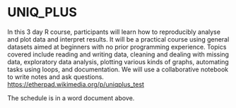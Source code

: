 # UNIQ_PLUS
In this 3 day R course, participants will learn how to reproducibly analyse and plot data and interpret results. It will be a practical course using general datasets aimed at beginners with no prior programming experience. Topics covered include reading and writing data, cleaning and dealing with missing data, exploratory data analysis, plotting various kinds of graphs, automating tasks using loops, and documentation. We will use a collaborative notebook to write notes and ask questions. https://etherpad.wikimedia.org/p/uniqplus_test

The schedule is in a word document above.
